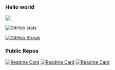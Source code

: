### Hello world
![](https://komarev.com/ghpvc/?username=jiny2021&color=orange)

![GitHub stats](https://github-readme-stats.vercel.app/api?username=jiny2021&bg_color=60,ADD8E6,00FF00,FF0000,8B8000,FFA500,A020F0&title_color=000000&text_color=fff&border_radius=40)

[![GitHub Streak](https://github-readme-streak-stats.herokuapp.com/?user=jiny2021&theme=tokyonight)](https://git.io/streak-stats)

### Public Repos

[![Readme Card](https://github-readme-stats.vercel.app/api/pin/?username=jiny2021&repo=Links&theme=tokyonight&show_owner=true)](https://github.com/jiny2021/Links) [![Readme Card](https://github-readme-stats.vercel.app/api/pin/?username=jiny2021&repo=HotOrCold&theme=tokyonight&show_owner=true)](https://github.com/jiny2021/HotOrCold) [![Readme Card](https://github-readme-stats.vercel.app/api/pin/?username=jiny2021&repo=ObjectsDataStructures_Test&theme=tokyonight&show_owner=true)](https://github.com/jiny2021/ObjectsDataStructures_Test)
